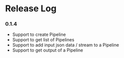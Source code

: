 # Release Log

### 0.1.4

* Support to create Pipeline
* Support to get list of Pipelines
* Support to add input json data / stream to a Pipeline
* Support to get output of a Pipeline